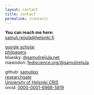 ```yaml
---
layout: contact
title: contact
permalink: /contact/
---
```

**You can reach me here:**  
<a href="mailto:samuli.reijula@helsinki.fi">samuli.reijula@helsinki.fi</a>

<a href="https://scholar.google.fi/citations?user=piH1k6EAAAAJ&hl=en" target="_blank">google scholar</a>     
<a href="https://philpapers.org/profile/34787" target="_blank">philpapers</a>   
bluesky: <a href="https://bsky.app/profile/samulireijula.net" target="_blank">@samulireijula.net</a>  
mastodon: <a href="https://fediscience.org/@samulireijula">fediscience.org/@samulireijula</a>
<!-- twitter: <a href="https://twitter.com/samulipo" target="_blank">samulipo</a>  -->
github: <a href="https://github.com/samulipo/" target="_blank">samulipo</a>  
<a href="https://www.researchgate.net/profile/Samuli_Reijula" target="_blank">researchgate</a>        
<a href="https://researchportal.helsinki.fi/fi/persons/samuli-reijula" target="_blank">University of Helsinki CRIS</a>        
orcid: <a href="https://orcid.org/0000-0001-6968-5819" target="_blank">0000-0001-6968-5819</a>
<div id="philpeople-component-follow_btn"></div>
<script type="text/javascript" src="https://philpeople.org/components/follow_btn?props%5B%3Aprofile_id_prop%5D=34787&amp;props%5Bcontext%5D=external"></script>